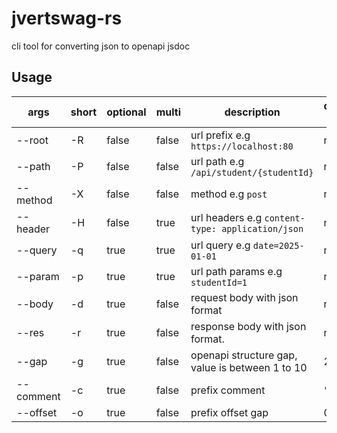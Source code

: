 # jvertswag-rs
cli tool for converting json to openapi jsdoc

## Usage
|args|short|optional|multi|description|default value|
|-|-|-|-|-|-|
|--root|-R|false|false|url prefix e.g `https://localhost:80`|none|
|--path|-P|false|false|url path e.g `/api/student/{studentId}`|none|
|--method|-X|false|false|method e.g `post`|none|
|--header|-H|false|true|url headers e.g `content-type: application/json`|none|
|--query|-q|true|true|url query e.g `date=2025-01-01`|none|
|--param|-p|true|true|url path params e.g `studentId=1`|none|
|--body|-d|true|false|request body with json format|none|
|--res|-r|true|false|response body with json format.|none|
|--gap|-g|true|false|openapi structure gap, value is between 1 to 10|2|
|--comment|-c|true|false|prefix comment|`""`|
|--offset|-o|true|false|prefix offset gap|0|
